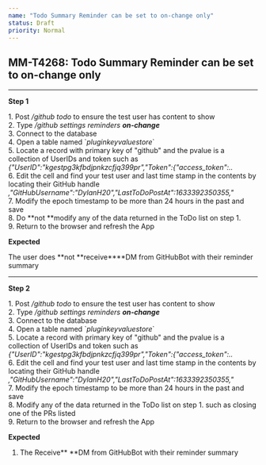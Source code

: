 ```yaml
---
name: "Todo Summary Reminder can be set to on-change only"
status: Draft
priority: Normal
---
```


## MM-T4268: Todo Summary Reminder can be set to on-change only

---

**Step 1**

1\. Post _/github todo_ to ensure the test user has content to show\
2\. Type _/github settings reminders **on-change**_\
3\. Connect to the database\
4\. Open a table named \`_pluginkeyvaluestore_\`\
5\. Locate a record with primary key of "github" and the pvalue is a collection of UserIDs and token such as _{"UserID":"kgestpg3kfbdjpnkzcfjq399pr","Token":{"access\_token":.._\
6\. Edit the cell and find your test user and last time stamp in the contents by locating their GitHub handle _,"GitHubUsername":"DylanH20","LastToDoPostAt":1633392350355,"_\
7\. Modify the epoch timestamp to be more than 24 hours in the past and save\
8\. Do **not **modify any of the data returned in the ToDo list on step 1.\
9\. Return to the browser and refresh the App

**Expected**

The user does **not **receive****DM from GitHubBot with their reminder summary

---

**Step 2**

1\. Post _/github todo_ to ensure the test user has content to show\
2\. Type _/github settings reminders **on-change**_\
3\. Connect to the database\
4\. Open a table named \`_pluginkeyvaluestore_\`\
5\. Locate a record with primary key of "github" and the pvalue is a collection of UserIDs and token such as _{"UserID":"kgestpg3kfbdjpnkzcfjq399pr","Token":{"access\_token":.._\
6\. Edit the cell and find your test user and last time stamp in the contents by locating their GitHub handle _,"GitHubUsername":"DylanH20","LastToDoPostAt":1633392350355,"_\
7\. Modify the epoch timestamp to be more than 24 hours in the past and save\
8\. Modify any of the data returned in the ToDo list on step 1. such as closing one of the PRs listed\
9\. Return to the browser and refresh the App

**Expected**

1. The Receive** **DM from GitHubBot with their reminder summary
